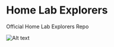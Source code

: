 #  Home Lab Explorers
Official Home Lab Explorers Repo


![Alt text](https://github.com/brandonleegit/homelabexplorers/blob/main/Home%20Lab%20Explorers%20school%20for%20learning%20DevOps%20Kubernetes%20and%20more%20with%20rocket.png)

